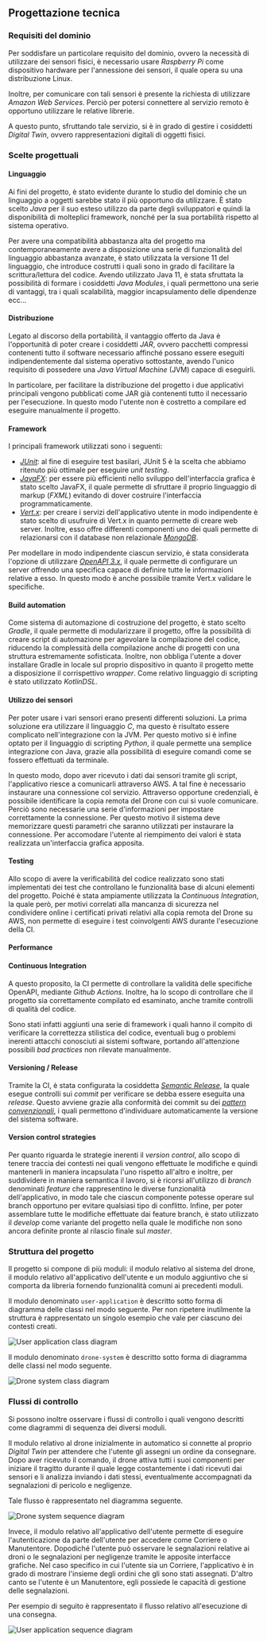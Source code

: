 ## Progettazione tecnica

### Requisiti del dominio

Per soddisfare un particolare requisito del dominio, ovvero la necessità di utilizzare dei sensori fisici, è
necessario usare _Raspberry Pi_ come dispositivo hardware per l'annessione dei sensori, il quale opera su una
distribuzione Linux.

Inoltre, per comunicare con tali sensori è presente la richiesta di utilizzare _Amazon Web Services_.
Perciò per potersi connettere al servizio remoto è opportuno utilizzare le relative librerie.

A questo punto, sfruttando tale servizio, si è in grado di gestire i cosiddetti _Digital Twin_, ovvero rappresentazioni
digitali di oggetti fisici.


### Scelte progettuali

#### Linguaggio

Ai fini del progetto, è stato evidente durante lo studio del dominio che un linguaggio a oggetti sarebbe
stato il più opportuno da utilizzare. È stato scelto _Java_ per il suo esteso utilizzo da parte degli sviluppatori
e quindi la disponibilità di molteplici framework, nonché per la sua portabilità rispetto al sistema operativo.

Per avere una compatibilità abbastanza alta del progetto ma contemporaneamente avere a disposizione una serie di
funzionalità del linguaggio abbastanza avanzate, è stato utilizzata la versione 11 del linguaggio, che introduce
costrutti i quali sono in grado di facilitare la scrittura/lettura del codice.
Avendo utilizzato Java 11, è stata sfruttata la possibilità di formare i cosiddetti _Java Modules_, i quali
permettono una serie di vantaggi, tra i quali scalabilità, maggior incapsulamento delle dipendenze ecc...

#### Distribuzione

Legato al discorso della portabilità, il vantaggio offerto da Java è l'opportunità di poter creare i cosiddetti _JAR_, 
ovvero pacchetti compressi contenenti tutto il software necessario affinché possano essere eseguiti indipendentemente
dal sistema operativo sottostante, avendo l'unico requisito di possedere una _Java Virtual Machine_ (JVM) capace di
eseguirli.

In particolare, per facilitare la distribuzione del progetto i due applicativi principali vengono pubblicati come JAR
già contenenti tutto il necessario per l'esecuzione. In questo modo l'utente non è costretto a compilare ed eseguire
manualmente il progetto.

#### Framework

I principali framework utilizzati sono i seguenti:
- [_JUnit_](https://junit.org/junit5/): al fine di eseguire test basilari, JUnit 5 è la scelta che abbiamo ritenuto 
  più ottimale per eseguire _unit testing_.
- [_JavaFX_](https://openjfx.io/): per essere più efficienti nello sviluppo dell'interfaccia grafica è stato scelto 
  JavaFX, il quale permette di sfruttare il proprio linguaggio di markup (_FXML_) evitando di dover costruire 
  l'interfaccia programmaticamente.
- [_Vert.x_](https://vertx.io/): per creare i servizi dell'applicativo utente in modo indipendente è stato scelto di 
  usufruire di Vert.x in quanto permette di creare web server. Inoltre, esso offre differenti componenti uno dei quali
  permette di relazionarsi con il database non relazionale [_MongoDB_](https://www.mongodb.com/).

Per modellare in modo indipendente ciascun servizio, è stata considerata l'opzione di utilizzare 
[_OpenAPI 3.x_](https://swagger.io/specification/), il quale
permette di configurare un server offrendo una specifica capace di definire tutte le informazioni relative a esso.
In questo modo è anche possibile tramite Vert.x validare le specifiche.

#### Build automation 

Come sistema di automazione di costruzione del progetto, è stato scelto _Gradle_, il quale permette di modularizzare il
progetto, offre la possibilità di creare script di automazione per agevolare la compilazione del codice,
riducendo la complessità della compilazione anche di progetti con una struttura estremamente sofisticata.
Inoltre, non obbliga l'utente a dover installare Gradle in locale sul proprio dispositivo in quanto il progetto mette a
disposizione il corrispettivo _wrapper_.
Come relativo linguaggio di scripting è stato utilizzato _KotlinDSL_.

#### Utilizzo dei sensori

Per poter usare i vari sensori erano presenti differenti soluzioni. La prima soluzione era utilizzare il linguaggio _C_,
ma questo è risultato essere complicato nell'integrazione con la JVM. 
Per questo motivo si è infine optato per il linguaggio di scripting _Python_, il quale permette una semplice integrazione
con Java, grazie alla possibilità di eseguire comandi come se fossero effettuati da terminale.

In questo modo, dopo aver ricevuto i dati dai sensori tramite gli script, l'applicativo riesce a comunicarli attraverso
AWS. A tal fine è necessario instaurare una connessione col servizio.
Attraverso opportune credenziali, è possibile identificare la copia remota del Drone con cui si vuole comunicare.
Perciò sono necessarie una serie d'informazioni per impostare correttamente la connessione. Per questo motivo
il sistema deve memorizzare questi parametri che saranno utilizzati per instaurare la connessione. Per accomodare
l'utente al riempimento dei valori è stata realizzata un'interfaccia grafica apposita.

#### Testing

Allo scopo di avere la verificabilità del codice realizzato sono stati implementati dei test che controllano 
le funzionalità base di alcuni elementi del progetto.
Poiché è stata ampiamente utilizzata la _Continuous Integration_, la quale però, per motivi
correlati alla mancanza di sicurezza nel condividere online i certificati privati relativi alla copia remota del Drone su AWS,
non permette di eseguire i test coinvolgenti AWS durante l'esecuzione della CI.

#### Performance

[//]: # ( TODO add performance documentation)

#### Continuous Integration

A questo proposito, la CI permette di controllare la validità delle specifiche OpenAPI, mediante _Github Actions_. 
Inoltre, ha lo scopo di controllare che il progetto sia correttamente compilato ed esaminato, anche tramite
controlli di qualità del codice.

Sono stati infatti aggiunti una serie di framework i quali hanno il compito di verificare la correttezza stilistica
del codice, eventuali bug o problemi inerenti attacchi conosciuti ai sistemi software, portando all'attenzione possibili
_bad practices_ non rilevate manualmente.

#### Versioning / Release

Tramite la CI, è stata configurata la cosiddetta 
[_Semantic Release_](https://semantic-release.gitbook.io/semantic-release/), la quale esegue controlli sui _commit_
per verificare se debba essere eseguita una _release_. Questo avviene grazie alla conformità dei commit su dei [_pattern
convenzionali_](https://www.conventionalcommits.org/en/v1.0.0/), i quali permettono d'individuare automaticamente
la versione del sistema software.

#### Version control strategies

Per quanto riguarda le strategie inerenti il _version control_, allo scopo di tenere traccia dei contesti nei quali
vengono effettuate le modifiche e quindi mantenerli in maniera incapsulata l'uno rispetto all'altro e inoltre,
per suddividere in maniera semantica il lavoro, si è ricorsi all'utilizzo di _branch_ denominati _feature_ che 
rappresentino le diverse funzionalità dell'applicativo, in modo tale che ciascun componente potesse operare sul branch
opportuno per evitare qualsiasi tipo di conflitto.
Infine, per poter assemblare tutte le modifiche effettuate dai feature branch, è stato utilizzato il _develop_ come
variante del progetto nella quale le modifiche non sono ancora definite pronte al rilascio finale sul _master_.

### Struttura del progetto

Il progetto si compone di più moduli: il modulo relativo al sistema del drone, il modulo relativo all'applicativo
dell'utente e un modulo aggiuntivo che si comporta da libreria fornendo funzionalità comuni ai precedenti moduli.

Il modulo denominato `user-application` è descritto sotto forma di diagramma delle classi nel modo seguente.
Per non ripetere inutilmente la struttura è rappresentato un singolo esempio che vale per ciascuno dei contesti creati.

![User application class diagram](https://app.genmymodel.com/api/projects/_ZvR6cAprEe2TQ77rRj9fOQ/diagrams/_ZvShgQprEe2TQ77rRj9fOQ/svg)

Il modulo denominato `drone-system` è descritto sotto forma di diagramma delle classi nel modo seguente.

![Drone system class diagram](drone-system-class-diagram.svg)

### Flussi di controllo

Si possono inoltre osservare i flussi di controllo i quali vengono descritti come diagrammi di sequenza dei 
diversi moduli.

Il modulo relativo al drone inizialmente in automatico si connette al proprio
_Digital Twin_ per attendere che l'utente gli assegni un ordine da consegnare. Dopo aver ricevuto il comando, il
drone attiva tutti i suoi componenti per iniziare il tragitto durante il quale legge costantemente
i dati ricevuti dai sensori e li analizza inviando i dati stessi, eventualmente accompagnati da segnalazioni 
di pericolo e negligenze.

Tale flusso è rappresentato nel diagramma seguente.

![Drone system sequence diagram](drone-system-workflow.svg)

Invece, il modulo relativo all'applicativo dell'utente permette di eseguire l'autenticazione da parte dell'utente per
accedere come Corriere o Manutentore. Dopodiché l'utente può osservare le segnalazioni relative ai droni o le 
segnalazioni per negligenze tramite le apposite interfacce grafiche.
Nel caso specifico in cui l'utente sia un Corriere, l'applicativo è in grado di mostrare l'insieme degli ordini che gli
sono stati assegnati.
D'altro canto se l'utente è un Manutentore, egli possiede le capacità di gestione delle segnalazioni.

Per esempio di seguito è rappresentato il flusso relativo all'esecuzione di una consegna.

![User application sequence diagram](https://app.genmymodel.com/api/projects/_OwCzcApwEe2TQ77rRj9fOQ/diagrams/_OwCzdApwEe2TQ77rRj9fOQ/svg)
